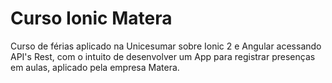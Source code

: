 # Curso Ionic Matera

 Curso de férias aplicado na Unicesumar sobre Ionic 2 e Angular acessando API's Rest, com o intuito de desenvolver um App para registrar presenças em aulas, aplicado pela empresa Matera.